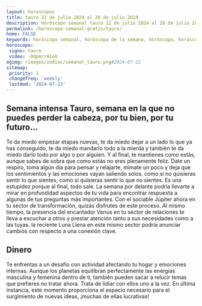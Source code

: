 ```yaml
---
layout: horoscopos
title: tauro 22 de julio 2024 al 28 de julio 2024 
description: Horóscopo semanal tauro 22 de julio 2024 al 28 de julio 2024. Semana intensa Tauro, semana en la que no puedes perder la cabeza, por tu bien, por tu futuro…
permalink: /horoscopo-semanal-gratis/tauro/
home: FALSE
keywords: horóscopo semanal, horóscopo de la semana, horóscopo, horóscopo gratis,horóscopos, horóscopo esperanza gracia, horoscopos tauro la semana, horóscopos gratis, Tarot, Astrologia, Zodíaco, tauro, horoscopo gratis, semanal
horoscopo:
 signo: tauro
 video: -DQpmrrAIeU
ogimg: /images/zodiac/semanal_tauro.png#2024-07-22
sitemap:
 priority: 1
 changefreq: 'weekly'
 lastmod: '2024-07-22'
---
```




## Semana intensa Tauro, semana en la que no puedes perder la cabeza, por tu bien, por tu futuro…

Te da miedo empezar etapas nuevas, te da miedo dejar a un lado lo que ya has conseguido, te da miedo mandarlo todo a la mierda y también te da miedo darlo todo por algo o por alguien. Y al final, te mantienes como estás, aunque sabes de sobra que como estás no eres plenamente feliz. 
Date un respiro, toma algún día para pensar y relajarte, mímate un poco y deja que los sentimientos y las emociones vayan saliendo solos. 
como si no quisieras sentir lo que sientes, como si quisieras sentir lo que no sientes. Es una estupidez porque al final, todo sale.
La semana por delante podría llevarte a mirar en profundidad aspectos de tu vida para encontrar respuesta a algunas de tus preguntas más importantes. Con el sociable Júpiter ahora en tu sector de transformación, quizás disfrutes de este proceso. Al mismo tiempo, la presencia del encantador Venus en tu sector de relaciones te lleva a escuchar a otros y prestar atención tanto a sus necesidades como a las tuyas. la reciente Luna Llena en este mismo sector podría anunciar cambios con respecto a una conexión clave.

## Dinero

Te enfrentas a un desafío con actividad afectando tu hogar y emociones internas. Aunque los planetas equilibran perfectamente las energías masculina y femenina dentro de ti, también pueden sacar a relucir temas que prefieres no tratar ahora. Trata de lidiar con ellos uno a la vez. En última instancia, este momento proporciona el espacio necesario para el surgimiento de nuevas ideas, ¡muchas de ellas lucrativas!